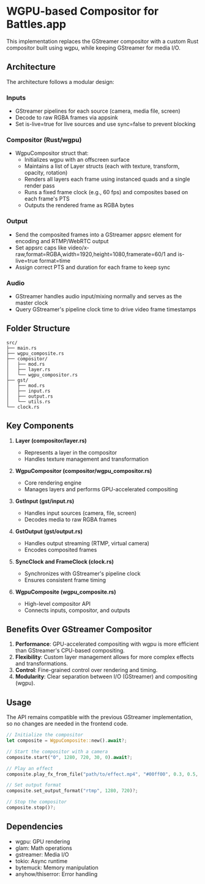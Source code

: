 # WGPU-based Compositor for Battles.app

This implementation replaces the GStreamer compositor with a custom Rust compositor built using wgpu, while keeping GStreamer for media I/O.

## Architecture

The architecture follows a modular design:

### Inputs
- GStreamer pipelines for each source (camera, media file, screen)
- Decode to raw RGBA frames via appsink
- Set is-live=true for live sources and use sync=false to prevent blocking

### Compositor (Rust/wgpu)
- WgpuCompositor struct that:
  - Initializes wgpu with an offscreen surface
  - Maintains a list of Layer structs (each with texture, transform, opacity, rotation)
  - Renders all layers each frame using instanced quads and a single render pass
  - Runs a fixed frame clock (e.g., 60 fps) and composites based on each frame's PTS
  - Outputs the rendered frame as RGBA bytes

### Output
- Send the composited frames into a GStreamer appsrc element for encoding and RTMP/WebRTC output
- Set appsrc caps like video/x-raw,format=RGBA,width=1920,height=1080,framerate=60/1 and is-live=true format=time
- Assign correct PTS and duration for each frame to keep sync

### Audio
- GStreamer handles audio input/mixing normally and serves as the master clock
- Query GStreamer's pipeline clock time to drive video frame timestamps

## Folder Structure

```
src/
├── main.rs
├── wgpu_composite.rs
├── compositor/
│   ├── mod.rs
│   ├── layer.rs
│   └── wgpu_compositor.rs
├── gst/
│   ├── mod.rs
│   ├── input.rs
│   ├── output.rs
│   └── utils.rs
└── clock.rs
```

## Key Components

1. **Layer (compositor/layer.rs)**
   - Represents a layer in the compositor
   - Handles texture management and transformation

2. **WgpuCompositor (compositor/wgpu_compositor.rs)**
   - Core rendering engine
   - Manages layers and performs GPU-accelerated compositing

3. **GstInput (gst/input.rs)**
   - Handles input sources (camera, file, screen)
   - Decodes media to raw RGBA frames

4. **GstOutput (gst/output.rs)**
   - Handles output streaming (RTMP, virtual camera)
   - Encodes composited frames

5. **SyncClock and FrameClock (clock.rs)**
   - Synchronizes with GStreamer's pipeline clock
   - Ensures consistent frame timing

6. **WgpuComposite (wgpu_composite.rs)**
   - High-level compositor API
   - Connects inputs, compositor, and outputs

## Benefits Over GStreamer Compositor

1. **Performance**: GPU-accelerated compositing with wgpu is more efficient than GStreamer's CPU-based compositing.
2. **Flexibility**: Custom layer management allows for more complex effects and transformations.
3. **Control**: Fine-grained control over rendering and timing.
4. **Modularity**: Clear separation between I/O (GStreamer) and compositing (wgpu).

## Usage

The API remains compatible with the previous GStreamer implementation, so no changes are needed in the frontend code.

```rust
// Initialize the compositor
let composite = WgpuComposite::new().await?;

// Start the compositor with a camera
composite.start("0", 1280, 720, 30, 0).await?;

// Play an effect
composite.play_fx_from_file("path/to/effect.mp4", "#00ff00", 0.3, 0.5, true)?;

// Set output format
composite.set_output_format("rtmp", 1280, 720)?;

// Stop the compositor
composite.stop()?;
```

## Dependencies

- wgpu: GPU rendering
- glam: Math operations
- gstreamer: Media I/O
- tokio: Async runtime
- bytemuck: Memory manipulation
- anyhow/thiserror: Error handling
